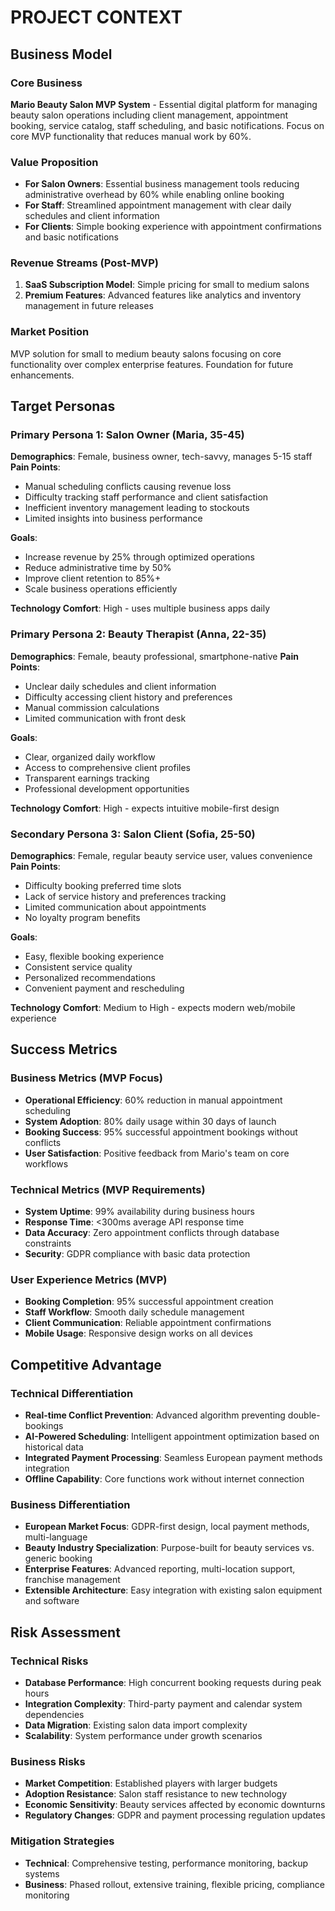 # PROJECT CONTEXT

## Business Model

### Core Business
**Mario Beauty Salon MVP System** - Essential digital platform for managing beauty salon operations including client management, appointment booking, service catalog, staff scheduling, and basic notifications. Focus on core MVP functionality that reduces manual work by 60%.

### Value Proposition
- **For Salon Owners**: Essential business management tools reducing administrative overhead by 60% while enabling online booking
- **For Staff**: Streamlined appointment management with clear daily schedules and client information
- **For Clients**: Simple booking experience with appointment confirmations and basic notifications

### Revenue Streams (Post-MVP)
1. **SaaS Subscription Model**: Simple pricing for small to medium salons
2. **Premium Features**: Advanced features like analytics and inventory management in future releases

### Market Position
MVP solution for small to medium beauty salons focusing on core functionality over complex enterprise features. Foundation for future enhancements.

## Target Personas

### Primary Persona 1: Salon Owner (Maria, 35-45)
**Demographics**: Female, business owner, tech-savvy, manages 5-15 staff
**Pain Points**:
- Manual scheduling conflicts causing revenue loss
- Difficulty tracking staff performance and client satisfaction
- Inefficient inventory management leading to stockouts
- Limited insights into business performance

**Goals**:
- Increase revenue by 25% through optimized operations
- Reduce administrative time by 50%
- Improve client retention to 85%+
- Scale business operations efficiently

**Technology Comfort**: High - uses multiple business apps daily

### Primary Persona 2: Beauty Therapist (Anna, 22-35)
**Demographics**: Female, beauty professional, smartphone-native
**Pain Points**:
- Unclear daily schedules and client information
- Difficulty accessing client history and preferences
- Manual commission calculations
- Limited communication with front desk

**Goals**:
- Clear, organized daily workflow
- Access to comprehensive client profiles
- Transparent earnings tracking
- Professional development opportunities

**Technology Comfort**: High - expects intuitive mobile-first design

### Secondary Persona 3: Salon Client (Sofia, 25-50)
**Demographics**: Female, regular beauty service user, values convenience
**Pain Points**:
- Difficulty booking preferred time slots
- Lack of service history and preferences tracking
- Limited communication about appointments
- No loyalty program benefits

**Goals**:
- Easy, flexible booking experience
- Consistent service quality
- Personalized recommendations
- Convenient payment and rescheduling

**Technology Comfort**: Medium to High - expects modern web/mobile experience

## Success Metrics

### Business Metrics (MVP Focus)
- **Operational Efficiency**: 60% reduction in manual appointment scheduling
- **System Adoption**: 80% daily usage within 30 days of launch
- **Booking Success**: 95% successful appointment bookings without conflicts
- **User Satisfaction**: Positive feedback from Mario's team on core workflows

### Technical Metrics (MVP Requirements)
- **System Uptime**: 99% availability during business hours
- **Response Time**: <300ms average API response time
- **Data Accuracy**: Zero appointment conflicts through database constraints
- **Security**: GDPR compliance with basic data protection

### User Experience Metrics (MVP)
- **Booking Completion**: 95% successful appointment creation
- **Staff Workflow**: Smooth daily schedule management
- **Client Communication**: Reliable appointment confirmations
- **Mobile Usage**: Responsive design works on all devices

## Competitive Advantage

### Technical Differentiation
- **Real-time Conflict Prevention**: Advanced algorithm preventing double-bookings
- **AI-Powered Scheduling**: Intelligent appointment optimization based on historical data
- **Integrated Payment Processing**: Seamless European payment methods integration
- **Offline Capability**: Core functions work without internet connection

### Business Differentiation
- **European Market Focus**: GDPR-first design, local payment methods, multi-language
- **Beauty Industry Specialization**: Purpose-built for beauty services vs. generic booking
- **Enterprise Features**: Advanced reporting, multi-location support, franchise management
- **Extensible Architecture**: Easy integration with existing salon equipment and software

## Risk Assessment

### Technical Risks
- **Database Performance**: High concurrent booking requests during peak hours
- **Integration Complexity**: Third-party payment and calendar system dependencies
- **Data Migration**: Existing salon data import complexity
- **Scalability**: System performance under growth scenarios

### Business Risks
- **Market Competition**: Established players with larger budgets
- **Adoption Resistance**: Salon staff resistance to new technology
- **Economic Sensitivity**: Beauty services affected by economic downturns
- **Regulatory Changes**: GDPR and payment processing regulation updates

### Mitigation Strategies
- **Technical**: Comprehensive testing, performance monitoring, backup systems
- **Business**: Phased rollout, extensive training, flexible pricing, compliance monitoring